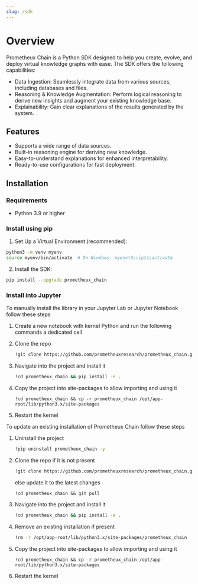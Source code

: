 ```yaml
---
slug: /sdk
---
```


# Overview

Prometheux Chain is a Python SDK designed to help you create, evolve, and deploy virtual knowledge graphs with ease. The SDK offers the following capabilities:

- Data Ingestion: Seamlessly integrate data from various sources, including databases and files.
- Reasoning & Knowledge Augmentation: Perform logical reasoning to derive new insights and augment your existing knowledge base.
- Explainability: Gain clear explanations of the results generated by the system.

## Features
- Supports a wide range of data sources.
- Built-in reasoning engine for deriving new knowledge.
- Easy-to-understand explanations for enhanced interpretability.
- Ready-to-use configurations for fast deployment.

## Installation

### Requirements
- Python 3.9 or higher

### Install using pip

1. Set Up a Virtual Environment (recommended):

```bash
python3 -m venv myenv
source myenv/bin/activate  # On Windows: myenv\Scripts\activate
```

2. Install the SDK:

```bash
pip install --upgrade prometheux_chain
```

### Install into Jupyter

To manually install the library in your Jupyter Lab or Jupyter Notebook follow these steps

1. Create a new notebook with kernel Python and run the following commands a dedicated cell 
2. Clone the repo

    ```bash
    !git clone https://github.com/prometheuxresearch/prometheux_chain.git
    ```
3. Navigate into the project and install it

    ```bash
    !cd prometheux_chain && pip install -e .
    ```

4. Copy the project into site-packages to allow importing and using it

    ```
    !cd prometheux_chain && cp -r prometheux_chain /opt/app-root/lib/python3.x/site-packages
    ```

5. Restart the kernel

To update an existing installation of Prometheux Chain follow these steps

1. Uninstall the project

    ```bash
    !pip uninstall prometheux_chain -y
    ```

2. Clone the repo if it is not present

    ```bash
    !git clone https://github.com/prometheuxresearch/prometheux_chain.git
    ```

    else update it to the latest changes

    ```
    !cd prometheux_chain && git pull
    ```

3. Navigate into the project and install it

    ```bash
    !cd prometheux_chain && pip install -e .
    ```

4. Remove an existing installation if present

    ```bash
    !rm -r /opt/app-root/lib/python3.x/site-packages/prometheux_chain
    ```

5. Copy the project into site-packages to allow importing and using it

    ```
    !cd prometheux_chain && cp -r prometheux_chain /opt/app-root/lib/python3.x/site-packages
    ```

6. Restart the kernel